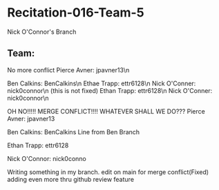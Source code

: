
# Recitation-016-Team-5

Nick O'Connor's Branch

## Team:



No more conflict
Pierce Avner:  jpavner13\n


Ben Calkins:   BenCalkins\n
Ethae Trapp:   ettr6128\n
Nick O'Conner: nick0connor\n (this is not fixed)
Ethan Trapp:   ettr6128\n
Nick O'Conner: nick0connor\n

OH NO!!!!! MERGE CONFLICT!!!! WHATEVER SHALL WE DO???
Pierce Avner:  jpavner13

Ben Calkins:   BenCalkins
Line from Ben Branch

Ethan Trapp:   ettr6128

Nick O'Connor: nick0conno

Writing something in my branch.
edit on main for merge conflict(Fixed)
adding even more thru github review feature
